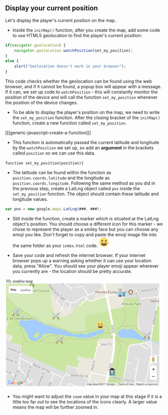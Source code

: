 ## Display your current position

Let's display the player's current position on the map.

+ Inside the `initMap()` function, after you create the map, add some code to use HTML5 geolocation to find the player's current position:

```javascript
if(navigator.geolocation) {
    navigator.geolocation.watchPosition(set_my_position);
}
else {
    alert("Geolocation doesn't work in your browser");
}
```

This code checks whether the geolocation can be found using the web browser, and if it cannot be found, a popup box will appear with a message. If it can, we set up code to `watchPosition` - this will constantly monitor the position of the device and will call the function `set_my_position` whenever the position of the device changes.

+ To be able to display the player's position on the map, we need to write the `set_my_position` function. After the closing bracket of the `initMap()` function, create a new function called `set_my_position`.

[[[generic-javascript-create-a-function]]]

+ This function is automatically passed the current latitude and longitude by the `watchPosition` we set up, so add an **argument** in the brackets called `position` so we can use this data.

`function set_my_position(position){`

+ The latitude can be found within the function as `position.coords.latitude` and the longitude as `position.coords.longitude`. Following the same method as you did in the previous step, create a LatLng object called `pos` inside the `set_my_position` function. The object should contain these latitude and longitude values.

```JavaScript
var pos = new google.maps.LatLng(###, ###);
```

+ Still inside the function, create a marker which is situated at the LatLng object's position. You should choose a different icon for this marker - we chose to represent the player as a smiley face but you can choose any emoji you like. Don't forget to copy and paste the emoji image file into the same folder as your `index.html` code. ![Player emoji](images/player.png)

+ Save your code and refresh the internet browser. If your internet browser pops up a warning asking whether it can use your location data, press "Allow". You should see your player emoji appear wherever you currently are - the location should be pretty accurate.

![Where you are on the map](images/location-map.png)

+ You might want to adjust the `zoom` value in your map at this stage if it is a little too far out to see the locations of the icons clearly. A larger value means the map will be further zoomed in.
